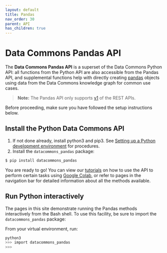```yaml
---
layout: default
title: Pandas
nav_order: 30
parent: API
has_children: true
---
```


# Data Commons Pandas API

The **Data Commons Pandas API** is a superset of the Data Commons Python API:
all functions from the Python API are also accessible from
the Pandas API, and supplemental functions help with directly creating
[pandas](https://pandas.pydata.org/)
objects using data from the Data Commons knowledge graph for common
use cases. 

> **Note:** The Pandas API only supports [v1](/api/rest/v1/index.html) of the REST APIs. 

Before proceeding, make sure you have followed the setup instructions below.

## Install the Python Data Commons API

1. If not done already, install python3 and pip3. See [Setting up a Python development environment](https://cloud.google.com/python/docs/setup#installing_python) for procedures.
1. Install the `datacommons_pandas` package:

```bash
$ pip install datacommons_pandas
```
You are ready to go! You can view our [tutorials](tutorials.md) on how to use the
API to perform certain tasks using [Google Colab](https://colab.sandbox.google.com/), or refer to pages in the navigation bar for detailed information about all the methods available.

## Run Python interactively

The pages in this site demonstrate running the Pandas methods interactively from the Bash shell. To use this facility, be sure to import the `datacommons_pandas` package:

From your virtual environment, run:

```bash
python3
>>> import datacommons_pandas
>>>
```
